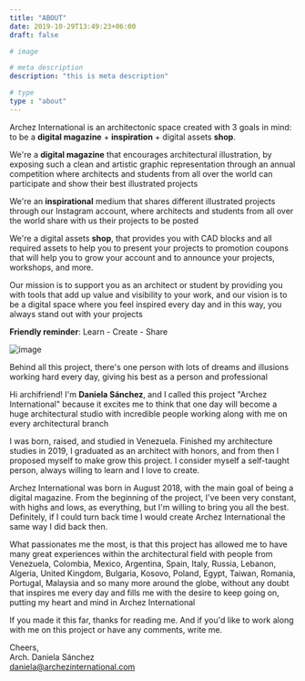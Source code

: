 ```yaml
---
title: "ABOUT"
date: 2019-10-29T13:49:23+06:00
draft: false

# image

# meta description
description: "this is meta description"

# type
type : "about"
---
```


Archez International is an architectonic space created with 3 goals in mind: to be a **digital magazine** + **inspiration** + digital assets **shop**.

We're a **digital magazine** that encourages architectural illustration, by exposing such a clean and artistic graphic representation through an annual competition where architects and students from all over the world can participate and show their best illustrated projects

We're an **inspirational** medium that shares different illustrated projects through our Instagram account, where architects and students from all over the world share with us their projects to be posted

We're a digital assets **shop**, that provides you with CAD blocks and all required assets to help you to present your projects to promotion coupons that will help you to grow your account and to announce your projects, workshops, and more.

Our mission is to support you as an architect or student by providing you with tools that add up value and visibility to your work, and our vision is to be a digital space where you feel inspired every day and in this way, you always stand out with your projects

**Friendly reminder**: Learn - Create - Share	

![image](../../images/author.jpg)

Behind all this project, there's one person with lots of dreams and illusions working hard every day, giving his best as a person and professional

Hi archifriend! I'm **Daniela Sánchez**, and I called this project "Archez International" because it excites me to think that one day will become a huge architectural studio with incredible people working along with me on every architectural branch

I was born, raised, and studied in Venezuela. Finished my architecture studies in 2019, I graduated as an architect with honors, and from then I proposed myself to make grow this project. I consider myself a self-taught person, always willing to learn and I love to create.

Archez International was born in August 2018, with the main goal of being a digital magazine. From the beginning of the project, I've been very constant, with highs and lows, as everything, but I'm willing to bring you all the best. Definitely, if I could turn back time I would create Archez International the same way I did back then.

What passionates me the most, is that this project has allowed me to have many great experiences within the architectural field with people from Venezuela, Colombia, Mexico, Argentina, Spain, Italy, Russia, Lebanon, Algeria, United Kingdom, Bulgaria, Kosovo, Poland, Egypt, Taiwan, Romania, Portugal, Malaysia and so many more around the globe, without any doubt that inspires me every day and fills me with the desire to keep going on, putting my heart and mind in Archez International

If you made it this far, thanks for reading me. And if you'd like to work along with me on this project or have any comments, write me.

Cheers,  
Arch. Daniela Sánchez  
daniela@archezinternational.com  